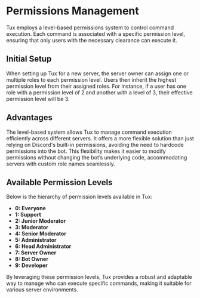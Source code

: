 # Permissions Management

Tux employs a level-based permissions system to control command execution. Each command is associated with a specific permission level, ensuring that only users with the necessary clearance can execute it.

## Initial Setup

When setting up Tux for a new server, the server owner can assign one or multiple roles to each permission level. Users then inherit the highest permission level from their assigned roles. For instance, if a user has one role with a permission level of 2 and another with a level of 3, their effective permission level will be 3.

## Advantages

The level-based system allows Tux to manage command execution efficiently across different servers. It offers a more flexible solution than just relying on Discord's built-in permissions, avoiding the need to hardcode permissions into the bot. This flexibility makes it easier to modify permissions without changing the bot’s underlying code, accommodating servers with custom role names seamlessly.

## Available Permission Levels

Below is the hierarchy of permission levels available in Tux:

- **0: Everyone**
- **1: Support**
- **2: Junior Moderator**
- **3: Moderator**
- **4: Senior Moderator**
- **5: Administrator**
- **6: Head Administrator**
- **7: Server Owner**
- **8: Bot Owner**
- **9: Developer**

By leveraging these permission levels, Tux provides a robust and adaptable way to manage who can execute specific commands, making it suitable for various server environments.